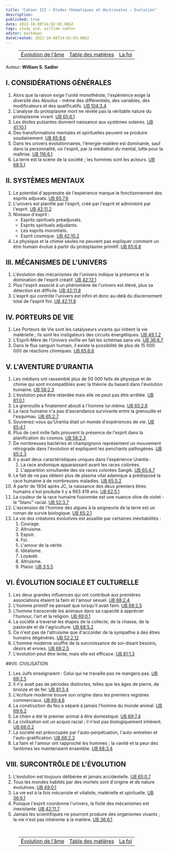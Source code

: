 ```yaml
---
title: "Cahier III — Études thématiques et doctrinales — Évolution"
description: 
published: true
date: 2022-10-08T14:02:03.086Z
tags: study aid, william sadler
editor: markdown
dateCreated: 2022-10-08T14:02:03.086Z
---
```


<figure class="table chapter-navigator">
	<table>
		<tbody>
		<tr>
			<td><a href="/fr/article/William_S_Sadler/Workbook_3_Topical_and_Doctrinal_Studies/Evolution_of_the_Soul">Évolution de l'âme</a></td>
			<td><a href="/fr/article/William_S_Sadler/Workbook_3_Topical_and_Doctrinal_Studies/Index">Table des matières</a></td>
			<td><a href="/fr/article/William_S_Sadler/Workbook_3_Topical_and_Doctrinal_Studies/Faith">La foi</a></td>
		</tr>
		</tbody>
	</table>
</figure>

Auteur: **William S. Sadler**

## I. CONSIDÉRATIONS GÉNÉRALES

1. Alors que la raison exige l'unité monothéiste, l'expérience exige la diversité des Absolus - même des différentiels, des variables, des modificateurs et des qualificatifs. [UB 104:3.4](/en/The_Urantia_Book/104#p3_4)
2. L'analyse du protoplasme mort ne révèle pas la véritable nature du protoplasme vivant. [UB 65:6.1](/en/The_Urantia_Book/65#p6_1)
3. Les étoiles pulsantes donnent naissance aux systèmes solaires. [UB 41:10.1](/en/The_Urantia_Book/41#p10_1)
4. Des transformations mentales et spirituelles peuvent se produire soudainement. [UB 65:8.6](/en/The_Urantia_Book/65#p8_6)
5. Dans les univers évolutionnaires, l'énergie-matière est dominante, sauf dans la personnalité, où l'esprit, par la médiation du mental, lutte pour la maîtrise. [UB 116:6.1](/en/The_Urantia_Book/116#p6_1)
6. La terre est la scène de la société ; les hommes sont les acteurs. [UB 68:5.1](/en/The_Urantia_Book/68#p5_1)

## II. SYSTÈMES MENTAUX

1. Le potentiel d'apprendre de l'expérience marque le fonctionnement des esprits adjuvats. [UB 65:7.6](/en/The_Urantia_Book/65#p7_6)
2. L'univers est planifié par l'esprit, créé par l'esprit et administré par l'esprit. [UB 42:11.2](/en/The_Urantia_Book/42#p11_2)
3. Niveaux d'esprit :
	- Esprits spirituels préadjuvats.
	- Esprits spirituels adjudants.
	- Les esprits morontiels.
	- Esprit cosmique. [UB 42:10.2](/en/The_Urantia_Book/42#p10_2)
4. La physique et la chimie seules ne peuvent pas expliquer comment un être humain évolue à partir du protoplasme primitif. [UB 65:6.8](/en/The_Urantia_Book/65#p6_8)

## III. MÉCANISMES DE L'UNIVERS

1. L'évolution des mécanismes de l'univers indique la présence et la domination de l'esprit créatif. [UB 42:12.1](/en/The_Urantia_Book/42#p12_1)
2. Plus l'esprit associé à un phénomène de l'univers est élevé, plus sa détection est difficile. [UB 42:11.8](/en/The_Urantia_Book/42#p11_8)
3. L'esprit qui contrôle l'univers est infini et donc au-delà du discernement total de l'esprit fini. [UB 42:11.8](/en/The_Urantia_Book/42#p11_8)

## IV. PORTEURS DE VIE

1. Les Porteurs de Vie sont les catalyseurs vivants qui initient la vie matérielle ; ils sont les instigateurs des circuits énergétiques. [UB 49:1.2](/en/The_Urantia_Book/49#p1_2)
2. L'Esprit-Mère de l'Univers vivifie en fait les schémas sans vie. [UB 36:6.7](/en/The_Urantia_Book/36#p6_7)
3. Dans le flux sanguin humain, il existe la possibilité de plus de 15 000 000 de réactions chimiques. [UB 65:6.6](/en/The_Urantia_Book/65#p6_6)

## V. L'AVENTURE D'URANTIA

1. Les médians ont rassemblé plus de 50 000 faits de physique et de chimie qui sont incompatibles avec la théorie du hasard dans l'évolution humaine. [UB 58:2.3](/en/The_Urantia_Book/58#p2_3)
2. L'évolution peut être retardée mais elle ne peut pas être arrêtée. [UB 81:0.1](/en/The_Urantia_Book/81#p0_1)
3. La grenouille a finalement abouti à l'homme lui-même. [UB 65:2.6](/en/The_Urantia_Book/65#p2_6)
4. La race humaine n'a pas d'ascendance survivante entre la grenouille et l'esquimau. [UB 65:2.7](/en/The_Urantia_Book/65#p2_7)
5. Souvenez-vous qu'Urantia était un monde d'expériences de vie. [UB 65:4.1](/en/The_Urantia_Book/65#p4_1)
6. Plus de cent mille faits prouvent la présence de l'esprit dans la planification du cosmos. [UB 58:2.3](/en/The_Urantia_Book/58#p2_3)
7. De nombreuses bactéries et champignons représentent un mouvement rétrograde dans l'évolution et expliquent les penchants pathogènes. [UB 65:2.3](/en/The_Urantia_Book/65#p2_3)
8. Il y avait deux caractéristiques uniques dans l'expérience Urantia :
	1. La race andonique apparaissant avant les races colorées.
	2. L'apparition simultanée des six races colorées Sangik. [UB 65:4.7](/en/The_Urantia_Book/65#p4_7)
9. Le fait de ne pas obtenir plus de plasma vital adamique a prédisposé la race humaine à de nombreuses maladies. [UB 65:5.2](/en/The_Urantia_Book/65#p5_2)
10. À partir de 1934 après JC, la naissance des deux premiers êtres humains s'est produite il y a 993 419 ans. [UB 62:5.1](/en/The_Urantia_Book/62#p5_1)
11. La couleur de la race humaine fusionnée est une nuance olive de violet - le "blanc" racial. [UB 52:3.7](/en/The_Urantia_Book/52#p3_7)
12. L'ascension de l'homme des algues à la seigneurie de la terre est un roman de survie biologique. [UB 65:2.1](/en/The_Urantia_Book/65#p2_1)
13. La vie des créatures évolutives est assaillie par certaines inévitabilités :
	1. Courage.
	2. Altruisme.
	3. Espoir.
	4. Foi.
	5. L'amour de la vérité.
	6. Idéalisme.
	7. Loyauté.
	8. Altruisme.
	9. Plaisir. [UB 3:5.5](/en/The_Urantia_Book/3#p5_5)

## VI. ÉVOLUTION SOCIALE ET CULTURELLE

1. Les deux grandes influences qui ont contribué aux premières associations étaient la faim et l'amour sexuel. [UB 68:2.4](/en/The_Urantia_Book/68#p2_4)
2. L'homme primitif ne pensait que lorsqu'il avait faim. [UB 68:2.5](/en/The_Urantia_Book/68#p2_5)
3. L'homme transcende les animaux dans sa capacité à apprécier l'humour, l'art et la religion. [UB 69:0.1](/en/The_Urantia_Book/69#p0_1)
4. La société a traversé les étapes de la collecte, de la chasse, de la pastorale et de l'agriculture. [UB 68:5.2](/en/The_Urantia_Book/68#p5_2)
5. Ce n'est pas de l'altruisme que d'accorder de la sympathie à des êtres humains dégénérés. [UB 52:2.12](/en/The_Urantia_Book/52#p2_12)
6. L'homme moderne souffre de la surcroissance de soi-disant besoins, désirs et envies. [UB 68:2.5](/en/The_Urantia_Book/68#p2_5)
7. L'évolution peut être lente, mais elle est efficace. [UB 81:1.3](/en/The_Urantia_Book/81#p1_3)

##VII. CIVILISATION

1. Les Juifs enseignaient : Celui qui ne travaille pas ne mangera pas. [UB 69:2.5](/en/The_Urantia_Book/69#p2_5)
2. Il n'y avait pas de périodes distinctes, telles que les âges de pierre, de bronze et de fer. [UB 81:3.4](/en/The_Urantia_Book/81#p3_4)
3. L'écriture moderne trouve son origine dans les premiers registres commerciaux. [UB 69:4.6](/en/The_Urantia_Book/69#p4_6)
4. La construction du feu a séparé à jamais l'homme du monde animal. [UB 69:6.2](/en/The_Urantia_Book/69#p6_2)
5. Le chien a été le premier animal à être domestiqué. [UB 69:7.4](/en/The_Urantia_Book/69#p7_4)
6. La civilisation est un acquis racial ; il n'est pas biologiquement inhérent. [UB 68:0.2](/en/The_Urantia_Book/68#p0_2)
7. La société est préoccupée par l'auto-perpétuation, l'auto-entretien et l'auto-gratification. [UB 68:2.3](/en/The_Urantia_Book/68#p2_3)
8. La faim et l'amour ont rapproché les hommes ; la vanité et la peur des fantômes les maintenaient ensemble. [UB 68:3.4](/en/The_Urantia_Book/68#p3_4)

## VIII. SURCONTRÔLE DE L'ÉVOLUTION

1. L'évolution est toujours délibérée et jamais accidentelle. [UB 65:0.7](/en/The_Urantia_Book/65#p0_7)
2. Tous les mondes habités par des mortels sont d'origine et de nature évolutives. [UB 49:0.1](/en/The_Urantia_Book/49#p0_1)
3. La vie est à la fois mécaniste et vitaliste, matérielle et spirituelle. [UB 36:6.1](/en/The_Urantia_Book/36#p6_1)
4. Puisque l'esprit coordonne l'univers, la fixité des mécanismes est inexistante. [UB 42:11.7](/en/The_Urantia_Book/42#p11_7)
5. Jamais les scientifiques ne pourront produire des organismes vivants ; la vie n'est pas inhérente à la matière. [UB 36:6.1](/en/The_Urantia_Book/36#p6_1)


<br>

<figure class="table chapter-navigator">
	<table>
		<tbody>
		<tr>
			<td><a href="/fr/article/William_S_Sadler/Workbook_3_Topical_and_Doctrinal_Studies/Evolution_of_the_Soul">Évolution de l'âme</a></td>
			<td><a href="/fr/article/William_S_Sadler/Workbook_3_Topical_and_Doctrinal_Studies/Index">Table des matières</a></td>
			<td><a href="/fr/article/William_S_Sadler/Workbook_3_Topical_and_Doctrinal_Studies/Faith">La foi</a></td>
		</tr>
		</tbody>
	</table>
</figure>
